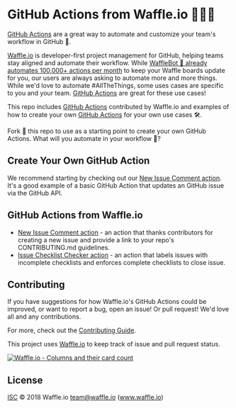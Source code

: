 # GitHub Actions from Waffle.io 🏃🏃🏃 

[GitHub Actions](https://github.com/features/actions) are a great way to automate and customize your team's workflow in GitHub 🏃.  

[Waffle.io](https://waffle.io/features/) is developer-first project management for GitHub, helping teams stay aligned and automate their workflow.  While [WaffleBot 🤖 already automates 100,000+ actions per month](https://waffle.io/features/automation) to keep your Waffle boards update for you, our users are always asking to automate more and more things.  While we'd love to automate #AllTheThings, some uses cases are specific to you and your team.  [GitHub Actions](https://github.com/features/actions) are great for these use cases!

This repo includes [GitHub Actions](https://github.com/features/actions) contributed by Waffle.io and examples of how to create your own [GitHub Actions](https://github.com/features/actions) for your own use cases 🛠.

Fork 🍴 this repo to use as a starting point to create your own GitHub Actions.  What will you automate in your workflow 🤖?

## Create Your Own GitHub Action

We recommend starting by checking out our [New Issue Comment action](/action-newissuecomment).  It's a good example of a basic GitHub Action that updates an GitHub issue via the GitHub API.

## GitHub Actions from Waffle.io

* [New Issue Comment action](/action-newissuecomment) - an action that thanks contributors for creating a new issue and provide a link to your repo's CONTRIBUTING.md guidelines.
* [Issue Checklist Checker action](/action-checklistchecker) - an action that labels issues with incomplete checklists and enforces complete checklists to close issue.

## Contributing

If you have suggestions for how Waffle.io's GitHub Actions could be improved, or want to report a bug, open an issue!  Or pull request! We'd love all and any contributions.

For more, check out the [Contributing Guide](CONTRIBUTING.md).

This project uses [Waffle.io](https://waffle.io/waffleio/waffle.io) to keep track of issue and pull request status.

[![Waffle.io - Columns and their card count](https://badge.waffle.io/waffleio/waffle.io.svg?columns=all)](https://waffle.io/waffleio/waffle.io)

## License

[ISC](LICENSE) © 2018 Waffle.io <team@waffle.io> (www.waffle.io)